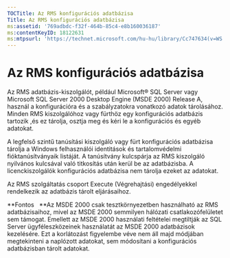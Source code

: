 ```yaml
---
TOCTitle: Az RMS konfigurációs adatbázisa
Title: Az RMS konfigurációs adatbázisa
ms:assetid: '769adbdc-f32f-464b-85c4-e8b160036187'
ms:contentKeyID: 18122631
ms:mtpsurl: 'https://technet.microsoft.com/hu-hu/library/Cc747634(v=WS.10)'
---
```


Az RMS konfigurációs adatbázisa
===============================

Az RMS adatbázis-kiszolgálót, például Microsoft® SQL Server vagy Microsoft SQL Server 2000 Desktop Engine (MSDE 2000) Release A, használ a konfigurációra és a szabályzatokra vonatkozó adatok tárolásához. Minden RMS kiszolgálóhoz vagy fürthöz egy konfigurációs adatbázis tartozik ,és ez tárolja, osztja meg és kéri le a konfigurációs és egyéb adatokat.

A legfelső szintű tanúsítási kiszolgáló vagy fürt konfigurációs adatbázisa tárolja a Windows felhasználói identitások és tartalomvédelmi fióktanúsítványaik listáját. A tanúsítvány kulcspárja az RMS kiszolgáló nyilvános kulcsával való titkosítás után kerül be az adatbázisba. A licenckiszolgálók konfigurációs adatbázisa nem tárolja ezeket az adatokat.

Az RMS szolgáltatás csoport Execute (Végrehajtási) engedélyekkel rendelkezik az adatbázis tárolt eljárásaihoz.

**Fontos   **Az MSDE 2000 csak tesztkörnyezetben használható az RMS adatbázisaihoz, mivel az MSDE 2000 semmilyen hálózati csatlakozófelületet sem támogat. Emellett az MSDE 2000 használati feltételei megtiltják az SQL Server ügyféleszközeinek használatát az MSDE 2000 adatbázisok kezelésére. Ezt a korlátozást figyelembe véve nem áll majd módjában megtekinteni a naplózott adatokat, sem módosítani a konfigurációs adatbázisban tárolt adatokat.
